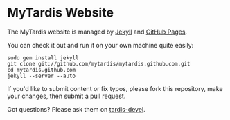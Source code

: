 MyTardis Website
================

The MyTardis website is managed by [Jekyll][1] and [GitHub Pages][2].

You can check it out and run it on your own machine quite easily:

    sudo gem install jekyll
    git clone git://github.com/mytardis/mytardis.github.com.git
    cd mytardis.github.com
    jekyll --server --auto

If you'd like to submit content or fix typos, please fork this repository,
make your changes, then submit a pull request.

Got questions? Please ask them on [tardis-devel][3].


[1]: https://github.com/mojombo/jekyll
[2]: http://pages.github.com/
[3]: http://groups.google.com/group/tardis-devel
